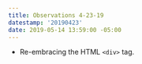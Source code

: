 ```yaml
---
title: Observations 4-23-19
datestamp: '20190423'
date: 2019-05-14 13:59:00 -05:00
---
```


- Re-embracing the HTML `<div>` tag.
